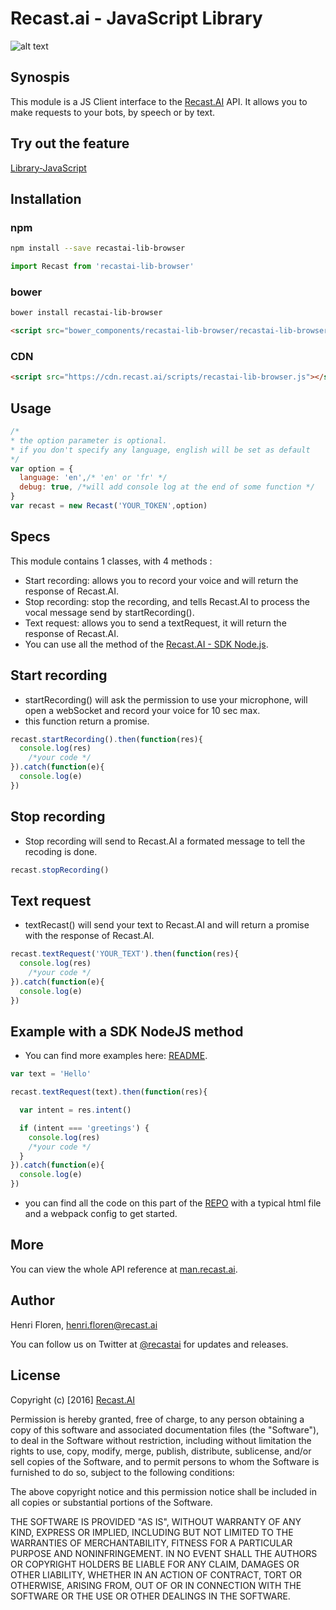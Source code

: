 # Recast.ai - JavaScript Library
[logo]: https://github.com/RecastAI/SDK-NodeJs/blob/master/misc/logo-inline.png "Recast.AI"

![alt text][logo]


## Synospis

This module is a JS Client interface to the [Recast.AI](https://recast.ai) API. It allows you to make requests to your bots, by speech or by text.

## Try out the feature
  [Library-JavaScript](https://recastai.github.io/Library-JavaScript/)
## Installation

### npm

```bash
npm install --save recastai-lib-browser
```
```javascript
import Recast from 'recastai-lib-browser'
```

### bower

```bash
bower install recastai-lib-browser
```
```html
<script src="bower_components/recastai-lib-browser/recastai-lib-browser.js"></script>
```

### CDN

```html
<script src="https://cdn.recast.ai/scripts/recastai-lib-browser.js"></script>
```

## Usage

```javascript
/*
* the option parameter is optional.
* if you don't specify any language, english will be set as default
*/
var option = {
  language: 'en',/* 'en' or 'fr' */
  debug: true, /*will add console log at the end of some function */
}
var recast = new Recast('YOUR_TOKEN',option)
```

## Specs
This module contains 1 classes, with 4 methods :
* Start recording: allows you to record your voice and will return the response of Recast.AI.
* Stop recording: stop the recording, and tells Recast.AI to process the vocal message send by startRecording().
* Text request: allows you to send a textRequest, it will return the response of Recast.AI.
* You can use all the method of the [Recast.AI - SDK Node.js](https://github.com/RecastAI/SDK-NodeJS).

## Start recording
* startRecording() will ask the permission to use your microphone, will open a webSocket and record your voice for 10 sec max.
* this function return a promise.
```javascript
recast.startRecording().then(function(res){
  console.log(res)
    /*your code */
}).catch(function(e){
  console.log(e)
})
```

## Stop recording
* Stop recording will send to Recast.AI a formated message to tell the recoding is done.
```javascript
recast.stopRecording()
```

## Text request
* textRecast() will send your text to Recast.AI and will return a promise with the response of Recast.AI.
```javascript
recast.textRequest('YOUR_TEXT').then(function(res){
  console.log(res)
    /*your code */
}).catch(function(e){
  console.log(e)
})
```

## Example with a SDK NodeJS method
* You can find more examples here: [README](https://github.com/RecastAI/SDK-NodeJS).
```javascript
var text = 'Hello'

recast.textRequest(text).then(function(res){

  var intent = res.intent()

  if (intent === 'greetings') {
    console.log(res)
    /*your code */
  }
}).catch(function(e){
  console.log(e)
})
```
* you can find all the code on this part of the [REPO](https://github.com/RecastAI/Library-JavaScript/tree/master/example/NPM-example) with a typical html file and a webpack config to get started.

## More

You can view the whole API reference at [man.recast.ai](https://man.recast.ai).

## Author

Henri Floren, henri.floren@recast.ai

You can follow us on Twitter at [@recastai](https://twitter.com/recastai) for updates and releases.

## License

Copyright (c) [2016] [Recast.AI](https://recast.ai)

Permission is hereby granted, free of charge, to any person obtaining a copy
of this software and associated documentation files (the "Software"), to deal
in the Software without restriction, including without limitation the rights
to use, copy, modify, merge, publish, distribute, sublicense, and/or sell
copies of the Software, and to permit persons to whom the Software is
furnished to do so, subject to the following conditions:

The above copyright notice and this permission notice shall be included in all
copies or substantial portions of the Software.

THE SOFTWARE IS PROVIDED "AS IS", WITHOUT WARRANTY OF ANY KIND, EXPRESS OR
IMPLIED, INCLUDING BUT NOT LIMITED TO THE WARRANTIES OF MERCHANTABILITY,
FITNESS FOR A PARTICULAR PURPOSE AND NONINFRINGEMENT. IN NO EVENT SHALL THE
AUTHORS OR COPYRIGHT HOLDERS BE LIABLE FOR ANY CLAIM, DAMAGES OR OTHER
LIABILITY, WHETHER IN AN ACTION OF CONTRACT, TORT OR OTHERWISE, ARISING FROM,
OUT OF OR IN CONNECTION WITH THE SOFTWARE OR THE USE OR OTHER DEALINGS IN THE
SOFTWARE.

